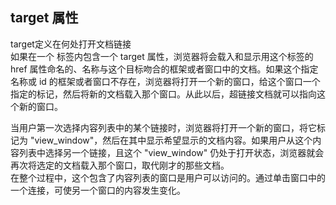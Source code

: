 ## target 属性
target定义在何处打开文档链接    
如果在一个 <a> 标签内包含一个 target 属性，浏览器将会载入和显示用这个标签的 href 属性命名的、名称与这个目标吻合的框架或者窗口中的文档。如果这个指定名称或 id 的框架或者窗口不存在，浏览器将打开一个新的窗口，给这个窗口一个指定的标记，然后将新的文档载入那个窗口。从此以后，超链接文档就可以指向这个新的窗口。  

当用户第一次选择内容列表中的某个链接时，浏览器将打开一个新的窗口，将它标记为 "view_window"，然后在其中显示希望显示的文档内容。如果用户从这个内容列表中选择另一个链接，且这个 "view_window" 仍处于打开状态，浏览器就会再次将选定的文档载入那个窗口，取代刚才的那些文档。  
在整个过程中，这个包含了内容列表的窗口是用户可以访问的。通过单击窗口中的一个连接，可使另一个窗口的内容发生变化。  

